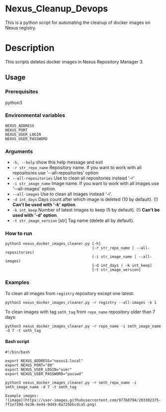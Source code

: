 # Nexus_Cleanup_Devops
This is a python script for automating the cleanup of docker images on Nexus registry.
# Description

This scripts deletes docker images in Nexus Repository Manager 3.

## Usage

### Prerequisites
python3

### Environmental variables
```
NEXUS_ADDRESS
NEXUS_PORT
NEXUS_USER_LOGIN
NEXUS_USER_PASSWORD
```

### Arguments
-   `-h, --help`           show this help message and exit
-   `-r str_repo_name`     Repository name. If you want to work with all repositories use '--all-repositories' option
-   `--all-repositories`   Use to clean all repositories instead '-r'
-   `-i str_image_name`    Image name. If you want to work with all images use '--all-images' option.
-   `--all-images`         Use to clean all images instead '-i'.
-   `-d int_days`          Days count after which image is deleted (10 by default). (!) **Can't be used with '-k' option**.
-  `-k int_keep`           Number of latest images to keep (5 by default). (!) **Can't be used with '-d' option**.
-  `-t str_image_version`  [str] Tag name (delete all by default).

### How to run
```
python3 nexus_docker_images_cleaner.py [-h] 
                                       (-r str_repo_name | --all-repositories)
                                       (-i str_image_name | --all-images)
                                       [-d int_days | -k int_keep]
                                       [-t str_image_version]
```

### Examples

To clean all images from `registry` repository except one latest:
```
python3 nexus_docker_images_cleaner.py -r registry --all-images -k 1
```
To clean images with tag `smth_tag` from `repo_name` repository older than 7 days:
```
python3 nexus_docker_images_cleaner.py -r repo_name -i smth_image_name -d 7 -t smth_tag
```

#### Bash script
```
#!/bin/bash

export NEXUS_ADDRESS="nexus3.local"
export NEXUS_PORT="80"
export NEXUS_USER_LOGIN="user"
export NEXUS_USER_PASSWORD="passwd"

python3 nexus_docker_images_cleaner.py -r smth_repo_name -i smth_image_name -d 7 -t smth_tag
```

``` 
Example images:
![image](https://user-images.githubusercontent.com/97760794/203302375-7f1e739d-5e36-4e44-9d49-8a725bbcdca5.png)



```

